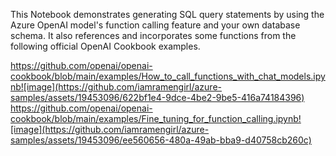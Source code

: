 This Notebook demonstrates generating SQL query statements by using the Azure OpenAI model's function calling feature and your own database schema. It also references and incorporates some functions from the following official OpenAI Cookbook examples.

https://github.com/openai/openai-cookbook/blob/main/examples/How_to_call_functions_with_chat_models.ipynb![image](https://github.com/iamramengirl/azure-samples/assets/19453096/622bf1e4-9dce-4be2-9be5-416a74184396)
https://github.com/openai/openai-cookbook/blob/main/examples/Fine_tuning_for_function_calling.ipynb![image](https://github.com/iamramengirl/azure-samples/assets/19453096/ee560656-480a-49ab-bba9-d40758cb260c)
